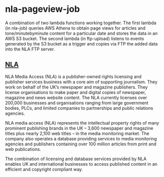 # nla-pageview-job

A combination of two lambda functions working together. The first lambda (in nla-job) queries AWS Athena to obtain page views for articles and tone/minutebyminute content for a particular date and stores the data in an AWS S3 bucket. The second lambda (in ftp-upload) listens to events generated by the S3 bucket as a trigger and copies via FTP the added data into the NLA FTP server.



## [NLA](https://www.nlamediaaccess.com/)

NLA Media Access (NLA) is a publisher-owned rights licensing and publisher services business with a core aim of supporting journalism. They work on behalf of the UK’s newspaper and magazine publishers. They license organisations to make paper and digital copies of newspaper, magazine and news website content. The NLA currently licenses over 200,000 businesses and organisations ranging from large government bodies, PLCs, and limited companies to partnerships and public relations agencies.

NLA media access (NLA) represents the intellectual property rights of many prominent publishing brands in the UK – 3,600 newspaper and magazine titles plus nearly 2,100 web titles – in the media monitoring market. The company also operates a database providing services to media monitoring agencies and publishers containing over 100 million articles from print and web publications.

The combination of licensing and database services provided by NLA enables UK and international businesses to access published content in an efficient and copyright compliant way. 
